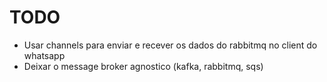 # TODO

- Usar channels para enviar e recever os dados do rabbitmq no client do whatsapp
- Deixar o message broker agnostico (kafka, rabbitmq, sqs)
